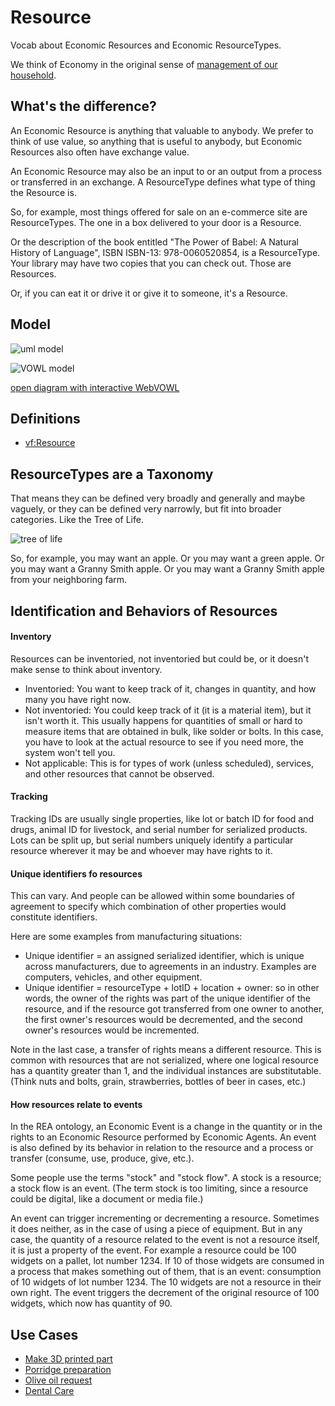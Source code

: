 # Resource
Vocab about Economic Resources and Economic ResourceTypes.

We think of Economy in the original sense of [management of our household](https://en.wikipedia.org/wiki/Economy).

## What's the difference?

An Economic Resource is anything that valuable to anybody. We prefer to think of use value, so anything that is useful to anybody, but Economic Resources also often have exchange value.

An Economic Resource may also be an input to or an output from a process or transferred in an exchange.
A ResourceType defines what type of thing the Resource is.

So, for example, most things offered for sale on an e-commerce site are ResourceTypes.
The one in a box delivered to your door is a Resource.

Or the description of the book entitled "The Power of Babel: A Natural History of Language", ISBN ISBN-13: 978-0060520854,
is a ResourceType. Your library may have two copies that you can check out. Those are Resources.

Or, if you can eat it or drive it or give it to someone, it's a Resource.

## Model

![uml model](https://raw.githubusercontent.com/valueflows/resource/master/resource.png)

![VOWL model](https://raw.githubusercontent.com/valueflows/resource/master/images/vowl.png)

[open diagram with interactive WebVOWL](http://vowl.visualdataweb.org/webvowl/index.html#iri=https://raw.githubusercontent.com/valueflows/resource/master/resource.ttl)

## Definitions

* [vf:Resource](https://github.com/valueflows/resource/blob/master/Resource.md)

## ResourceTypes are a Taxonomy

That means they can be defined very broadly and generally and maybe vaguely, or they can be defined very narrowly,
but fit into broader categories. Like the Tree of Life.

![tree of life](https://upload.wikimedia.org/wikipedia/commons/thumb/7/70/Phylogenetic_tree.svg/450px-Phylogenetic_tree.svg.png)

So, for example, you may want an apple. Or you may want a green apple. Or you may want a Granny Smith apple.
Or you may want a Granny Smith apple from your neighboring farm.

## Identification and Behaviors of Resources

#### Inventory

Resources can be inventoried, not inventoried but could be, or it doesn't make sense to think about inventory.
* Inventoried: You want to keep track of it, changes in quantity, and how many you have right now.
* Not inventoried: You could keep track of it (it is a material item), but it isn't worth it.  This usually happens for quantities of small or hard to measure items that are obtained in bulk, like solder or bolts.  In this case, you have to look at the actual resource to see if you need more, the system won't tell you.
* Not applicable: This is for types of work (unless scheduled), services, and other resources that cannot be observed.

#### Tracking

Tracking IDs are usually single properties, like lot or batch ID for food and drugs, animal ID for livestock, and serial number for serialized products. Lots can be split up, but serial numbers uniquely identify a particular resource wherever it may be and whoever may have rights to it.

#### Unique identifiers fo resources

This can vary.  And people can be allowed within some boundaries of agreement to specify which combination of other properties would constitute identifiers.

Here are some examples from manufacturing situations:

* Unique identifier = an assigned serialized identifier, which is unique across manufacturers, due to agreements in an industry.  Examples are computers, vehicles, and other equipment.
* Unique identifier = resourceType + lotID + location + owner: so in other words, the owner of the rights was part of the unique identifier of the resource, and if the resource got transferred from one owner to another, the first owner's resources would be decremented, and the second owner's resources would be incremented. 

Note in the last case, a transfer of rights means a different resource. This is common with resources that are not serialized, where one logical resource has a quantity greater than 1, and the individual instances are substitutable. (Think nuts and bolts, grain, strawberries, bottles of beer in cases, etc.)

#### How resources relate to events

In the REA ontology, an Economic Event is a change in the quantity or in the rights to an Economic Resource performed by Economic Agents. An event is also defined by its behavior in relation to the resource and a process or transfer (consume, use, produce, give, etc.).

Some people use the terms "stock" and "stock flow".  A stock is a resource; a stock flow is an event. (The term stock is too limiting, since a resource could be digital, like a document or media file.)  

An event can trigger incrementing or decrementing a resource.  Sometimes it does neither, as in the case of using a piece of equipment.  But in any case, the quantity of a resource related to the event is not a resource itself, it is just a property of the event.  For example a resource could be 100 widgets on a pallet, lot number 1234.  If 10 of those widgets are consumed in a process that makes something out of them, that is an event: consumption of 10 widgets of lot number 1234.  The 10 widgets are not a resource in their own right.  The event triggers the decrement of the original resource of 100 widgets, which now has quantity of 90.

## Use Cases

* [Make 3D printed part](https://github.com/valueflows/valueflows/blob/master/use-cases/make-3d-printed-part.md)
* [Porridge preparation](https://github.com/valueflows/valueflows/blob/master/use-cases/porridge-preparation.md)
* [Olive oil request](https://github.com/valueflows/valueflows/blob/master/use-cases/olive-oil-request.md)
* [Dental Care](https://github.com/valueflows/valueflows/blob/master/use-cases/dental-care.md)


